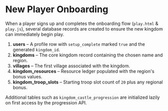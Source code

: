 # New Player Onboarding

When a player signs up and completes the onboarding flow (`play.html` & `play.js`), several database records are created to ensure the new kingdom can immediately begin play.

1. **users** – A profile row with `setup_complete` marked `true` and the generated `kingdom_id`.
2. **kingdoms** – The core kingdom record containing the chosen name and region.
3. **villages** – The first village associated with the kingdom.
4. **kingdom_resources** – Resource ledger populated with the region's bonus values.
5. **kingdom_troop_slots** – Starting troop slot count of `20` plus any regional bonus.

Additional tables such as `kingdom_castle_progression` are initialized lazily on first access by the progression API.
